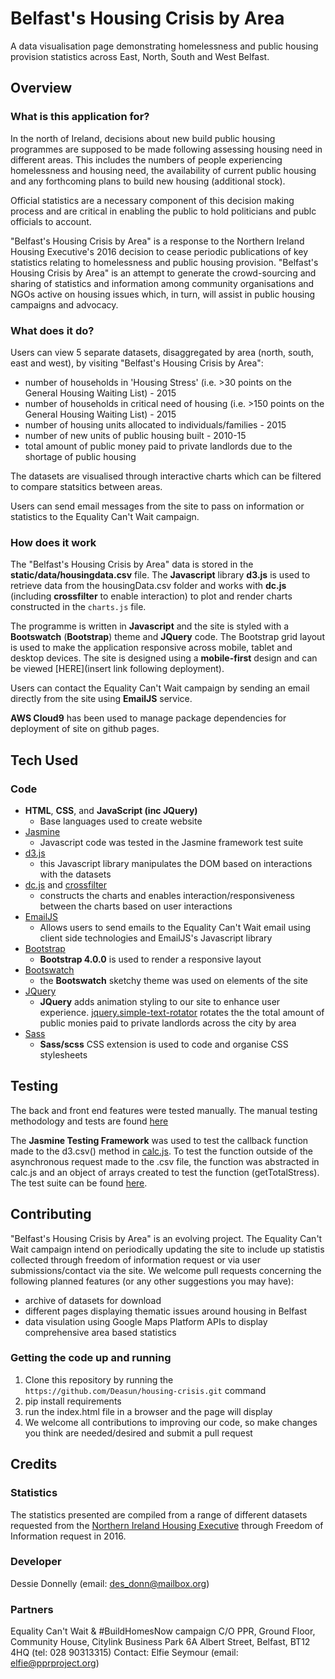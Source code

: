 # Belfast's Housing Crisis by Area
A data visualisation page demonstrating homelessness and public housing provision statistics across East, North, South and West Belfast.

## Overview

### What is this application for?
In the north of Ireland, decisions about new build public housing programmes are supposed to be made following assessing housing need in different areas. This includes the numbers of people experiencing homelessness and housing need, the availability of current public housing and any forthcoming plans to build new housing (additional stock).

Official statistics are a necessary component of this decision making process and are critical in enabling the public to hold politicians and publc officials to account.

"Belfast's Housing Crisis by Area" is a response to the Northern Ireland Housing Executive's 2016 decision to cease periodic publications of key statistics relating to homelessness and public housing provision. "Belfast's Housing Crisis by Area" is an attempt to generate the crowd-sourcing and sharing of statistics and information among community organisations and NGOs active on housing issues which, in turn, will assist in public housing campaigns and advocacy.  

### What does it do?
Users can view 5 separate datasets, disaggregated by area (north, south, east and west), by visiting "Belfast's Housing Crisis by Area":
* number of households in 'Housing Stress' (i.e. >30 points on the General Housing Waiting List) - 2015
* number of households in critical need of housing (i.e. >150 points on the General Housing Waiting List) - 2015
* number of housing units allocated to individuals/families - 2015
* number of new units of public housing built - 2010-15
* total amount of public money paid to private landlords due to the shortage of public housing

The datasets are visualised through interactive charts which can be filtered to compare statsitics between areas.

Users can send email messages from the site to pass on information or statistics to the Equality Can't Wait campaign.

### How does it work
The "Belfast's Housing Crisis by Area" data is stored in the **static/data/housingdata.csv** file. The **Javascript** library **d3.js** is used to retrieve data from the housingData.csv folder and works with **dc.js** (including **crossfilter** to enable interaction) to plot and render charts constructed in the ```charts.js``` file.

The programme is written in **Javascript** and the site is styled with a **Bootswatch** (**Bootstrap**) theme and **JQuery** code. The Bootstrap grid layout is used to make the application responsive across mobile, tablet and desktop devices. The site is designed using a **mobile-first** design and can be viewed [HERE](insert link following deployment).

Users can contact the Equality Can't Wait campaign by sending an email directly from the site using **EmailJS** service.

**AWS Cloud9** has been used to manage package dependencies for deployment of site on github pages. 

## Tech Used

### Code
- **HTML**, **CSS**, and **JavaScript (inc JQuery)**
    - Base languages used to create website
- [Jasmine](https://jasmine.github.io/) 
    - Javascript code was tested in the Jasmine framework test suite
- [d3.js](https://d3js.org/)
    - this Javascript library manipulates the DOM based on interactions with the datasets
- [dc.js](https://dc-js.github.io/dc.js/) and  [crossfilter](https://crossfilter.github.io/crossfilter/)
    - constructs the charts and enables interaction/responsiveness between the charts based on user interactions
- [EmailJS](http://www.emailjs.com/)
    - Allows users to send emails to the Equality Can't Wait email using client side technologies and EmailJS's Javascript library
- [Bootstrap](http://getbootstrap.com/)
    - **Bootstrap 4.0.0** is used to render a responsive layout
- [Bootswatch](https://bootswatch.com/)
    - the **Bootswatch** sketchy theme was used on elements of the site
- [JQuery](https://jquery.com)
    - **JQuery** adds animation styling to our site to enhance user experience. [jquery.simple-text-rotator](https://www.npmjs.com/package/jquery.simple-text-rotator) rotates the the total amount of public monies paid to private landlords across the city by area
- [Sass](https://sass-lang.com/)
    - **Sass/scss** CSS extension is used to code and organise CSS stylesheets

## Testing 
The back and front end features were tested manually. The manual testing methodology and tests are found [here](js/spec/MANUALTESTS.md) 

The **Jasmine Testing Framework** was used to test the callback function made to the d3.csv() method in [calc.js](js/calc.js). To test the function outside of the asynchronous request made to the .csv file, the function was abstracted in calc.js and an object of arrays created to test the function (getTotalStress). The test suite can be found [here](spec/calcSpec).

## Contributing
"Belfast's Housing Crisis by Area" is an evolving project. The Equality Can't Wait campaign intend on periodically updating the site to include up statistis collected through freedom of information request or via user submissions/contact via the site. We welcome pull requests concerning the following planned features (or any other suggestions you may have):
* archive of datasets for download
* different pages displaying thematic issues around housing in Belfast
* data visulation using Google Maps Platform APIs to display comprehensive area based statistics

### Getting the code up and running
1. Clone this repository by running the ```https://github.com/Deasun/housing-crisis.git``` command
2. pip install requirements
3. run the index.html file in a browser and the page will display
4. We welcome all contributions to improving our code, so make changes you think are needed/desired and submit a pull request

## Credits

### Statistics
The statistics presented are compiled from a range of different datasets requested from the [Northern Ireland Housing Executive](https://www.nihe.gov.uk/) through Freedom of Information request in 2016.

### Developer
Dessie Donnelly (email: des_donn@mailbox.org)

### Partners
Equality Can't Wait & #BuildHomesNow campaign C/O PPR, Ground Floor, Community House, Citylink Business Park
6A Albert Street, Belfast, BT12 4HQ (tel: 028 90313315)
Contact: Elfie Seymour (email: elfie@pprproject.org)